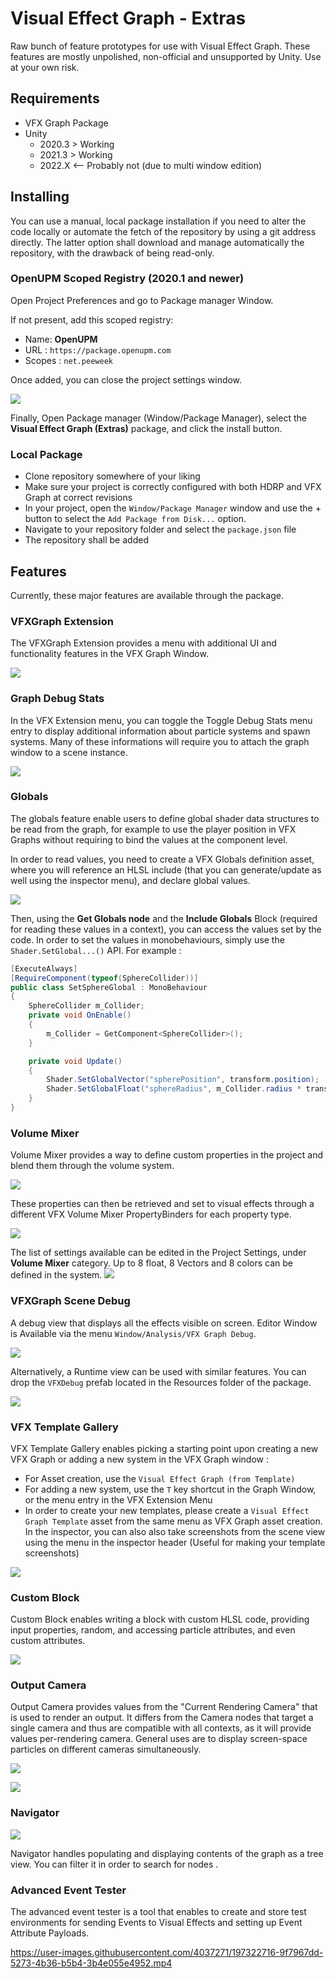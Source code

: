 # Visual Effect Graph - Extras

Raw bunch of feature prototypes for use with Visual Effect Graph. These features are mostly unpolished, non-official and unsupported by Unity. Use at your own risk.

## Requirements

* VFX Graph Package
* Unity
  * 2020.3 > Working
  * 2021.3 > Working
  * 2022.X <-- Probably not (due to multi window edition)

## Installing

You can use a manual, local package installation if you need to alter the code locally or automate the fetch of the repository by using a git address directly. The latter option shall download and manage automatically the repository, with the drawback of being read-only.

### OpenUPM Scoped Registry (2020.1 and newer)

Open Project Preferences and go to Package manager Window.

If not present, add this scoped registry:

* Name: **OpenUPM**
* URL : `https://package.openupm.com`
* Scopes : `net.peeweek`

Once added, you can close the project settings window.

![](https://raw.githubusercontent.com/peeweek/net.peeweek.vfxgraph-extras/master/Documentation%7E/PackageManager.png)

Finally, Open Package manager (Window/Package Manager), select the **Visual Effect Graph (Extras)** package, and click the install button.

### Local Package

* Clone repository somewhere of your liking
* Make sure your project is correctly configured with both HDRP and VFX Graph at correct revisions 
* In your project, open the `Window/Package Manager` window and use the + button to select the `Add Package from Disk...` option.
* Navigate to your repository folder and select the `package.json` file
* The repository shall be added

## Features

Currently, these major features are available through the package.

### VFXGraph Extension

The VFXGraph Extension provides a menu with additional UI and functionality features in the VFX Graph Window. 

![](https://raw.githubusercontent.com/peeweek/net.peeweek.vfxgraph-extras/master/Documentation%7E/VFXExtension.png)



### Graph Debug Stats

In the VFX Extension menu, you can toggle the Toggle Debug Stats menu entry to display additional information about particle systems and spawn systems. Many of these informations will require you to attach the graph window to a scene instance. 

![](https://raw.githubusercontent.com/peeweek/net.peeweek.vfxgraph-extras/master/Documentation%7E/DebugStats.png)

### Globals

The globals feature enable users to define global shader data structures to be read from the graph, for example to use the player position in VFX Graphs without requiring to bind the values at the component level. 

In order to read values, you need to create a VFX Globals definition asset, where you will reference an HLSL include (that you can generate/update as well using the inspector menu), and declare global values.

![](https://raw.githubusercontent.com/peeweek/net.peeweek.vfxgraph-extras/master/Documentation%7E/Globals.png)

Then, using the **Get Globals node** and the **Include Globals** Block (required for reading these values in a context), you can access the values set by the code. In order to set the values in monobehaviours, simply use the `Shader.SetGlobal...()` API. For example : 

```csharp
[ExecuteAlways]
[RequireComponent(typeof(SphereCollider))]
public class SetSphereGlobal : MonoBehaviour
{
    SphereCollider m_Collider;
    private void OnEnable()
    {
        m_Collider = GetComponent<SphereCollider>();
    }

    private void Update()
    {
        Shader.SetGlobalVector("spherePosition", transform.position);
        Shader.SetGlobalFloat("sphereRadius", m_Collider.radius * transform.localScale.x);
    }
}
```

### Volume Mixer

Volume Mixer provides a way to define custom properties in the project and blend them through the volume system.

![](https://raw.githubusercontent.com/peeweek/net.peeweek.vfxgraph-extras/master/Documentation%7E/VFXVolumeMixer-Component.png)

These properties can then be retrieved and set to visual effects through a different VFX Volume Mixer PropertyBinders for each property type.

![](https://raw.githubusercontent.com/peeweek/net.peeweek.vfxgraph-extras/master/Documentation%7E/VFXVolumeMixer-Binder.png)

The list of settings available can be edited in the Project Settings, under __Volume Mixer__ category. Up to 8 float, 8 Vectors and 8 colors can be defined in the system.
![](https://raw.githubusercontent.com/peeweek/net.peeweek.vfxgraph-extras/master/Documentation%7E/VFXVolumeMixer-Settings.png)


### VFXGraph Scene Debug

A debug view that displays all the effects visible on screen. Editor Window is Available via the menu `Window/Analysis/VFX Graph Debug`.

![](https://raw.githubusercontent.com/peeweek/net.peeweek.vfxgraph-extras/master/Documentation%7E/VFXGraphDebug-Editor.png)

Alternatively, a Runtime view can be used with similar features. You can drop the `VFXDebug` prefab located in the Resources folder of the package. 

![](https://raw.githubusercontent.com/peeweek/net.peeweek.vfxgraph-extras/master/Documentation%7E/VFXGraphDebug-Runtime.png)

### VFX Template Gallery

VFX Template Gallery enables picking a starting point upon creating a new VFX Graph or adding a new system in the VFX Graph window :
- For Asset creation, use the `Visual Effect Graph (from Template)`
- For adding a new system, use the `T` key shortcut in the Graph Window, or the menu entry in the VFX Extension Menu
- In order to create your new templates, please create a `Visual Effect Graph Template` asset from the same menu as VFX Graph asset creation. In the inspector, you can also also take screenshots from the scene view using the menu in the inspector header (Useful for making your template screenshots)

![](https://raw.githubusercontent.com/peeweek/net.peeweek.vfxgraph-extras/master/Documentation%7E/VFXGraphTemplateGallery.png)

### Custom Block

Custom Block enables writing a block with custom HLSL code, providing input properties, random, and accessing particle attributes, and even custom attributes.

![](https://raw.githubusercontent.com/peeweek/net.peeweek.vfxgraph-extras/master/Documentation%7E/CustomBlock.png)

### Output Camera

Output Camera provides values from the "Current Rendering Camera" that is used to render an output. It differs from the Camera nodes that target a single camera and thus are compatible with all contexts, as it will provide values per-rendering camera. General uses are to display screen-space particles on different cameras simultaneously.

![](https://raw.githubusercontent.com/peeweek/net.peeweek.vfxgraph-extras/master/Documentation%7E/OutputCamera-Operators.png)

![](https://raw.githubusercontent.com/peeweek/net.peeweek.vfxgraph-extras/master/Documentation%7E/OutputCamera-Block.png)

### Navigator

![](https://user-images.githubusercontent.com/4037271/194754662-3e71045b-4707-4d5b-bcb8-11df5a0b3310.gif)

Navigator handles populating and displaying contents of the graph as a tree view. You can filter it in order to search for nodes .

### Advanced Event Tester

The advanced event tester is a tool that enables to create and store test environments for sending Events to Visual Effects and setting up Event Attribute Payloads.

https://user-images.githubusercontent.com/4037271/197322716-9f7967dd-5273-4b36-b5b4-3b4e055e4952.mp4

